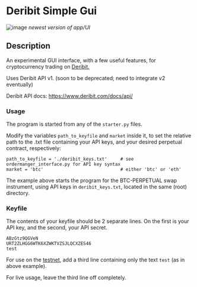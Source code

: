 # Deribit Simple Gui

![image](https://user-images.githubusercontent.com/24235975/63960932-9dd10000-ca5d-11e9-940e-b3a45b81fc3e.png)
*newest version of app/UI*

## Description

An experimental GUI interface, with a few useful features, for cryptocurrency trading on [Deribit.](https://www.deribit.com)

Uses Deribit API v1. (soon to be deprecated; need to integrate v2 eventually)

Deribit API docs:
https://www.deribit.com/docs/api/

### Usage

The program is started from any of the `starter.py` files.

Modify the variables `path_to_keyfile` and  `market` inside
it, to set the relative path to the .txt file containing your API keys, and your desired perpetual contract,
respectively:
```
path_to_keyfile = './deribit_keys.txt'     # see ordermanger_interface.py for API key syntax
market = 'btc'                             # either 'btc' or 'eth'
```

The example above starts the program for the BTC-PERPETUAL swap instrument, using API keys in `deribit_keys.txt`,
located in the same (root) directory.

### Keyfile

The contents of your keyfile should be 2 separate lines. On the first is your API key, and the second, your API secret.
```
ABzGtz9QGVeN
URT2ZLHGG6WTK6XZWKTVZSJLQCXZES46
test
```
For use on the [testnet](https://www.test.deribit.com), add a third line containing only the text `test` (as in 
above example).

For live usage, leave the third line off completely.
